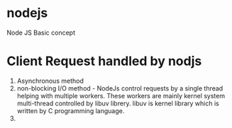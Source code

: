 # nodejs
Node JS Basic concept

# Client Request handled by nodjs

1. Asynchronous method
2. non-blocking I/O method - NodeJs control requests by a single thread helping with multiple workers. These workers are mainly kernel system multi-thread controlled by libuv librery. libuv is kernel library which is written by C programming language.
3. 
